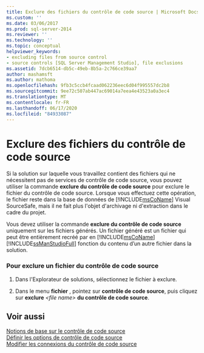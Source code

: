 ```yaml
---
title: Exclure des fichiers du contrôle de code source | Microsoft Docs
ms.custom: ''
ms.date: 03/06/2017
ms.prod: sql-server-2014
ms.reviewer: ''
ms.technology: ''
ms.topic: conceptual
helpviewer_keywords:
- excluding files from source control
- source controls [SQL Server Management Studio], file exclusions
ms.assetid: 7dcb6514-db5c-49eb-8b5a-2c766ce39aa7
author: mashamsft
ms.author: mathoma
ms.openlocfilehash: 9fb3c5ccb4fcaad062236eec6d04f995557dc2b8
ms.sourcegitcommit: 9ee72c507ab447ac69014a7eea4e43523a0a3ec4
ms.translationtype: MT
ms.contentlocale: fr-FR
ms.lasthandoff: 06/17/2020
ms.locfileid: "84933087"
---
```

# <a name="exclude-files-from-source-control"></a>Exclure des fichiers du contrôle de code source
  Si la solution sur laquelle vous travaillez contient des fichiers qui ne nécessitent pas de services de contrôle de code source, vous pouvez utiliser la commande **exclure du contrôle de code source** pour exclure le fichier du contrôle de code source. Lorsque vous effectuez cette opération, le fichier reste dans la base de données de [!INCLUDE[msCoName](../includes/msconame-md.md)] Visual SourceSafe, mais il ne fait plus l'objet d'archivage ni d'extraction dans le cadre du projet.  
  
 Vous devez utiliser la commande **exclure du contrôle de code source** uniquement sur les fichiers générés. Un fichier généré est un fichier qui peut être entièrement recréé par en [!INCLUDE[msCoName](../includes/msconame-md.md)] [!INCLUDE[ssManStudioFull](../includes/ssmanstudiofull-md.md)] fonction du contenu d’un autre fichier dans la solution.  
  
### <a name="to-exclude-a-file-from-source-control"></a>Pour exclure un fichier du contrôle de code source  
  
1.  Dans l'Explorateur de solutions, sélectionnez le fichier à exclure.  
  
2.  Dans le menu **fichier** , pointez sur **contrôle de code source**, puis cliquez sur **exclure** *\<file name>* **du contrôle de code source**.  
  
## <a name="see-also"></a>Voir aussi  
 [Notions de base sur le contrôle de code source](../../2014/database-engine/source-control-basics.md)   
 [Définir les options de contrôle de code source](../../2014/database-engine/set-source-control-options.md)   
 [Modifier les connexions du contrôle de code source](../../2014/database-engine/change-source-control-connections.md)  
  
  
